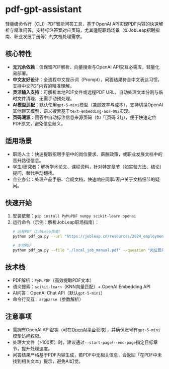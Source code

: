# pdf-gpt-assistant

轻量级命令行（CLI）PDF智能问答工具，基于OpenAI API实现PDF内容的快速解析与精准问答，支持标注答案对应页码，尤其适配职场场景（如JobLeap招聘指南、职业发展手册等）的文档处理需求。


## 核心特性
- **无冗余依赖**：仅保留PDF解析、向量搜索与OpenAI API交互必需库，轻量化易部署。
- **中文友好设计**：全流程中文提示词（Prompt），问答结果符合中文表达习惯，支持中文PDF内容的精准理解。
- **灵活输入支持**：可解析本地PDF文件或远程PDF URL，自动处理文本分割与临时文件清理，无需手动预处理。
- **AI模型适配**：默认使用`gpt-5-mini`模型（兼顾效率与成本），支持切换OpenAI其他聊天模型，语义搜索基于`text-embedding-ada-002`实现。
- **页码溯源**：回答中自动标注信息来源页码（如「[页码 3]」），便于快速定位PDF原文，避免信息歧义。


## 适用场景
- 职场人士：快速提取招聘手册中的岗位要求、薪酬政策，或职业发展文档中的晋升路径信息。
- 学生/研究者：解析学术论文、课程资料，针对特定章节（如实验方法、结论）提问，替代手动翻找。
- 企业办公：处理产品手册、合规文档，快速响应同事/客户关于文档细节的疑问。


## 快速开始
1. 安装依赖：`pip install PyMuPDF numpy scikit-learn openai`
2. 运行命令（示例：解析JobLeap职场指南）：
   ```bash
   # 远程PDF（JobLeap指南）
   python pdf_qa.py --url "https://jobleap.cn/resources/2024_employment_guide.pdf" --question "2024年就业指南中简历优化的3个关键要素是什么？" --api-key "your-openai-api-key"
   
   # 本地PDF
   python pdf_qa.py --file "./local_job_manual.pdf" --question "岗位晋升需要满足哪些条件？" --start-page 5 --api-key "your-openai-api-key"
   ```


## 技术栈
- PDF解析：`PyMuPDF`（高效提取PDF文本）
- 语义搜索：`scikit-learn`（KNN向量匹配）+ OpenAI Embedding API
- AI问答：OpenAI Chat API（默认`gpt-5-mini`）
- 命令行交互：`argparse`（参数解析）


## 注意事项
- 需拥有OpenAI API密钥（可在[OpenAI平台](https://platform.openai.com/account/api-keys)获取），并确保账号有`gpt-5-mini`模型访问权限。
- 处理大文件（>100页）时，建议通过`--start-page`/`--end-page`指定目标章节，提升处理速度。
- 问答结果严格基于PDF内容生成，若PDF中无相关信息，会返回「在PDF中未找到相关文本」提示，避免AI幻觉。
